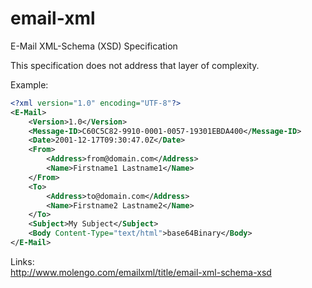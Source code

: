 email-xml
=========

E-Mail XML-Schema (XSD) Specification

This specification does not address that layer of complexity.

Example:
```xml
<?xml version="1.0" encoding="UTF-8"?>
<E-Mail>
    <Version>1.0</Version>
	<Message-ID>C60C5C82-9910-0001-0057-19301EBDA400</Message-ID>
	<Date>2001-12-17T09:30:47.0Z</Date>
    <From>
        <Address>from@domain.com</Address>
        <Name>Firstname1 Lastname1</Name>
    </From>
    <To>
        <Address>to@domain.com</Address>
        <Name>Firstname2 Lastname2</Name>
    </To>
    <Subject>My Subject</Subject>
    <Body Content-Type="text/html">base64Binary</Body>
</E-Mail>          

```

Links:<br>
http://www.molengo.com/emailxml/title/email-xml-schema-xsd
